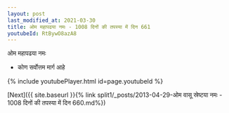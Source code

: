 ```yaml
---
layout: post
last_modified_at: 2021-03-30
title: ओम महापढया नमः - 1008 दिनों की तपस्या में दिन 661
youtubeId: RtBywO8azA8
---
```

 
 
 ओम महापढया नमः  
 
 -  कोण सर्वोत्तम मार्ग आहे 
 
  
 
  
 
 
 
 
 
 


{% include youtubePlayer.html id=page.youtubeId %}
 
[Next]({{ site.baseurl }}{% link  split1/_posts/2013-04-29-ओम वासू स्रेष्टया नमः - 1008 दिनों की तपस्या में दिन 660.md%})
 
